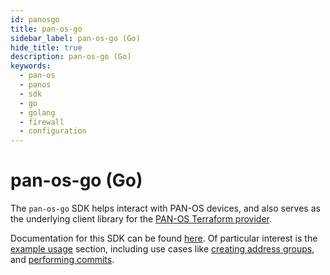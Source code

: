 ```yaml
---
id: panosgo
title: pan-os-go
sidebar_label: pan-os-go (Go)
hide_title: true
description: pan-os-go (Go)
keywords:
  - pan-os
  - panos
  - sdk
  - go
  - golang
  - firewall
  - configuration
---
```


# pan-os-go (Go)

The ```pan-os-go``` SDK helps interact with PAN-OS devices, and also serves as the underlying client library for the [PAN-OS Terraform provider](../../terraform/panos/docs/).

Documentation for this SDK can be found [here](https://pkg.go.dev/github.com/PaloAltoNetworks/pango#section-documentation). Of particular interest is the [example usage](https://pkg.go.dev/github.com/PaloAltoNetworks/pango#pkg-examples) section, including use cases like [creating address groups](https://pkg.go.dev/github.com/PaloAltoNetworks/pango#example-package-CreateAddressGroup), and [performing commits](https://pkg.go.dev/github.com/PaloAltoNetworks/pango#example-package-FirewallCommit).
